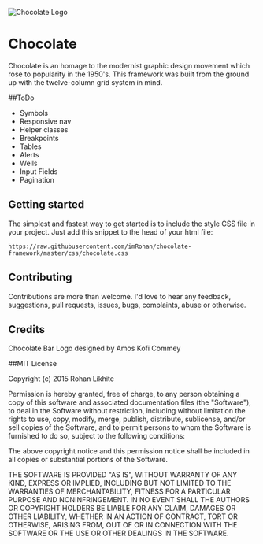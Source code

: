 ![Chocolate Logo](http://i.imgur.com/GpwfFvw.png)

# Chocolate
Chocolate is an homage to the modernist graphic design movement which rose to popularity in the 1950's. This framework was built from the ground up with the twelve-column grid system in mind.

##ToDo

- Symbols
- Responsive nav
- Helper classes
- Breakpoints
- Tables
- Alerts
- Wells
- Input Fields
- Pagination

 
## Getting started

The simplest and fastest way to get started is to include the style CSS file in your project. Just add this snippet to the head of your html file:

    https://raw.githubusercontent.com/imRohan/chocolate-framework/master/css/chocolate.css


## Contributing

Contributions are more than welcome. I'd love to hear any feedback, suggestions, pull requests, issues, bugs, complaints, abuse or otherwise.

## Credits

Chocolate Bar Logo designed by Amos Kofi Commey

##MIT License


Copyright (c) 2015 Rohan Likhite

Permission is hereby granted, free of charge, to any person obtaining a copy of this software and associated documentation files (the "Software"), to deal in the Software without restriction, including without limitation the rights to use, copy, modify, merge, publish, distribute, sublicense, and/or sell copies of the Software, and to permit persons to whom the Software is furnished to do so, subject to the following conditions:

The above copyright notice and this permission notice shall be included in all copies or substantial portions of the Software.

THE SOFTWARE IS PROVIDED "AS IS", WITHOUT WARRANTY OF ANY KIND, EXPRESS OR IMPLIED, INCLUDING BUT NOT LIMITED TO THE WARRANTIES OF MERCHANTABILITY, FITNESS FOR A PARTICULAR PURPOSE AND NONINFRINGEMENT. IN NO EVENT SHALL THE AUTHORS OR COPYRIGHT HOLDERS BE LIABLE FOR ANY CLAIM, DAMAGES OR OTHER LIABILITY, WHETHER IN AN ACTION OF CONTRACT, TORT OR OTHERWISE, ARISING FROM, OUT OF OR IN CONNECTION WITH THE SOFTWARE OR THE USE OR OTHER DEALINGS IN THE SOFTWARE.
